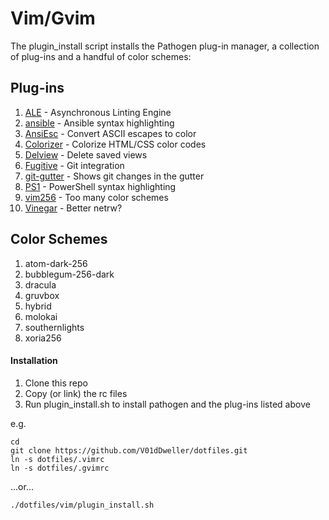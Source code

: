 Vim/Gvim
========

The plugin\_install script installs the Pathogen plug-in manager, a collection
of plug-ins and a handful of color schemes:

Plug-ins
--------

1. [ALE](https://github.com/w0rp/ale) - Asynchronous Linting Engine
1. [ansible](https://github.com/pearofducks/ansible-vim) - Ansible syntax highlighting
1. [AnsiEsc](https://github.com/vim-scripts/AnsiEsc.vim) - Convert ASCII escapes to color
1. [Colorizer](https://github.com/chrisbra/Colorizer) - Colorize HTML/CSS color codes
1. [Delview](https://github.com/vim-scripts/delview) - Delete saved views
1. [Fugitive](https://github.com/tpope/vim-fugitive) - Git integration
1. [git-gutter](https://github.com/airblade/vim-gitgutter) - Shows git changes in the gutter
1. [PS1](https://github.com/PProvost/vim-ps1) - PowerShell syntax highlighting
1. [vim256](https://github.com/noah/vim256-color) - Too many color schemes
1. [Vinegar](https://github.com/tpope/vim-vinegar) - Better netrw?

Color Schemes
-------------

1. atom-dark-256
1. bubblegum-256-dark
1. dracula
1. gruvbox
1. hybrid
1. molokai
1. southernlights
1. xoria256

#### Installation ####

1. Clone this repo
1. Copy (or link) the rc files
1. Run plugin\_install.sh to install pathogen and the plug-ins listed above

e.g.

```shell
cd
git clone https://github.com/V01dDweller/dotfiles.git
ln -s dotfiles/.vimrc
ln -s dotfiles/.gvimrc
```

...or...

```
./dotfiles/vim/plugin_install.sh
```
